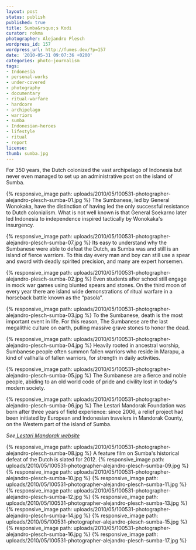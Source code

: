```yaml
---
layout: post
status: publish
published: true
title: Sumba&rsquo;s Kodi
curator: rokma
photographer: Alejandro Plesch
wordpress_id: 157
wordpress_url: http://fumes.dev/?p=157
date: '2010-05-31 09:07:36 +0200'
categories: photo-journalism
tags:
- Indonesia
- personal-works
- under-covered
- photography
- documentary
- ritual-warfare
- hardcore
- archipelago
- warriors
- sumba
- Indonesian-heroes
- lifestyle
- ritual
- report
license:
thumb: sumba.jpg
---
```

For 350 years, the Dutch colonized the vast archipelago of Indonesia but never even managed to set up an administrative post on the island of Sumba.

{% responsive_image path: uploads/2010/05/100531-photographer-alejandro-plesch-sumba-01.jpg %}
The Sumbanese, led by General Wonokaka, have the distinction of having led the only successful resistance to Dutch colonialism. What is not well known is that General Soekarno later led Indonesia to independence inspired tactically by Wonokaka's insurgency.

{% responsive_image path: uploads/2010/05/100531-photographer-alejandro-plesch-sumba-07.jpg %}
Its easy to understand why the Sumbanese were able to defeat the Dutch, as Sumba was and still is an island of fierce warriors. To this day every man and boy can still use a spear and sword with deadly spirited precision, and many are expert horsemen. 

{% responsive_image path: uploads/2010/05/100531-photographer-alejandro-plesch-sumba-02.jpg %}
Even students after school still engage in mock war games using blunted spears and stones. On the third moon of every year there are island wide demonstrations of ritual warfare in a horseback battle known as the &ldquo;pasola&rdquo;. 

{% responsive_image path: uploads/2010/05/100531-photographer-alejandro-plesch-sumba-03.jpg %}
To the Sumbanese, death is the most important event in life.  For this reason, The Sumbanese are the last megalithic culture on earth, pulling massive grave stones to honor the dead. 

{% responsive_image path: uploads/2010/05/100531-photographer-alejandro-plesch-sumba-04.jpg %}
Heavily rooted in ancestral worship, Sumbanese people often summon fallen warriors who reside in Marapu, a kind of vallhalla of fallen warriors, for strength in daily activities.

{% responsive_image path: uploads/2010/05/100531-photographer-alejandro-plesch-sumba-05.jpg %}
The Sumbanese are a fierce and noble people, abiding to an old world code of pride and civility lost in today's modern society.

{% responsive_image path: uploads/2010/05/100531-photographer-alejandro-plesch-sumba-06.jpg %}
The Lestari Mandorak Foundation was born after three years of field experience: since 2006, a relief project had been initiated by European and Indonesian travelers in Mandorak County, on the Western part of the island of Sumba. 

_See<a href="http://mandorak.org" target="_blank"> Lestari Mandorak website</a>_


{% responsive_image path: uploads/2010/05/100531-photographer-alejandro-plesch-sumba-08.jpg %}
A feature film on Sumba's historical defeat of the Dutch is slated for 2012. 
{% responsive_image path: uploads/2010/05/100531-photographer-alejandro-plesch-sumba-09.jpg %}
{% responsive_image path: uploads/2010/05/100531-photographer-alejandro-plesch-sumba-10.jpg %}
{% responsive_image path: uploads/2010/05/100531-photographer-alejandro-plesch-sumba-11.jpg %}
{% responsive_image path: uploads/2010/05/100531-photographer-alejandro-plesch-sumba-12.jpg %}
{% responsive_image path: uploads/2010/05/100531-photographer-alejandro-plesch-sumba-13.jpg %}
{% responsive_image path: uploads/2010/05/100531-photographer-alejandro-plesch-sumba-14.jpg %}
{% responsive_image path: uploads/2010/05/100531-photographer-alejandro-plesch-sumba-15.jpg %}
{% responsive_image path: uploads/2010/05/100531-photographer-alejandro-plesch-sumba-16.jpg %}
{% responsive_image path: uploads/2010/05/100531-photographer-alejandro-plesch-sumba-17.jpg %}




 
